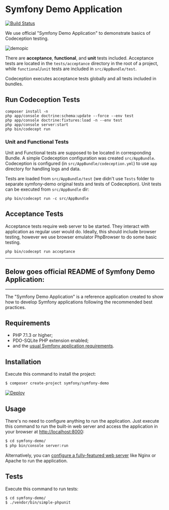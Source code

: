 Symfony Demo Application
========================

[![Build Status](https://travis-ci.org/Codeception/symfony-demo.svg?branch=2.1)](https://travis-ci.org/Codeception/symfony-demo)

We use official "Symfony Demo Application" to demonstrate basics of Codeception testing.

![demopic](app/data/demo.png)

There are **acceptance**, **functional**, and **unit** tests included.
Acceptance tests are located in the `tests/acceptance` directory in the root of a project,
while `functional`/`unit` tests are included in `src/AppBundle/test`.

Codeception executes acceptance tests globally and all tests included in bundles.

## Run Codeception Tests

```
composer install -n
php app/console doctrine:schema:update --force --env test
php app/console doctrine:fixtures:load -n --env test
php app/console server:start
php bin/codecept run
```

### Unit and Functional Tests

Unit and Functional tests are supposed to be located in corresponding Bundle. A simple Codeception configuration was created `src/AppBundle`.
Codeception is configured (in `src/AppBundle/codeception.yml`) to use `app` directory for handling logs and data.

Tests are loaded from `src/AppBundle/test` (we didn't use `Tests` folder to separate symfony-demo original tests and tests of Codeception).
Unit tests can be executed from `src/AppBundle` dir:

```
php bin/codecept run -c src/AppBundle
```

## Acceptance Tests

Acceptance tests require web server to be started. They interact with application as regular user would do.
Ideally, this should include browser testing, however we use browser emulator PhpBrowser to do some basic testing.

```
php bin/codecept run acceptance
```

-------

## Below goes official README of Symfony Demo Application:

---

The "Symfony Demo Application" is a reference application created to show how
to develop Symfony applications following the recommended best practices.

Requirements
------------

  * PHP 7.1.3 or higher;
  * PDO-SQLite PHP extension enabled;
  * and the [usual Symfony application requirements][1].

Installation
------------

Execute this command to install the project:

```bash
$ composer create-project symfony/symfony-demo
```

[![Deploy](https://www.herokucdn.com/deploy/button.png)](https://heroku.com/deploy)

Usage
-----

There's no need to configure anything to run the application. Just execute this
command to run the built-in web server and access the application in your
browser at <http://localhost:8000>:

```bash
$ cd symfony-demo/
$ php bin/console server:run
```

Alternatively, you can [configure a fully-featured web server][2] like Nginx
or Apache to run the application.

Tests
-----

Execute this command to run tests:

```bash
$ cd symfony-demo/
$ ./vendor/bin/simple-phpunit
```

[1]: https://symfony.com/doc/current/reference/requirements.html
[2]: https://symfony.com/doc/current/cookbook/configuration/web_server_configuration.html
